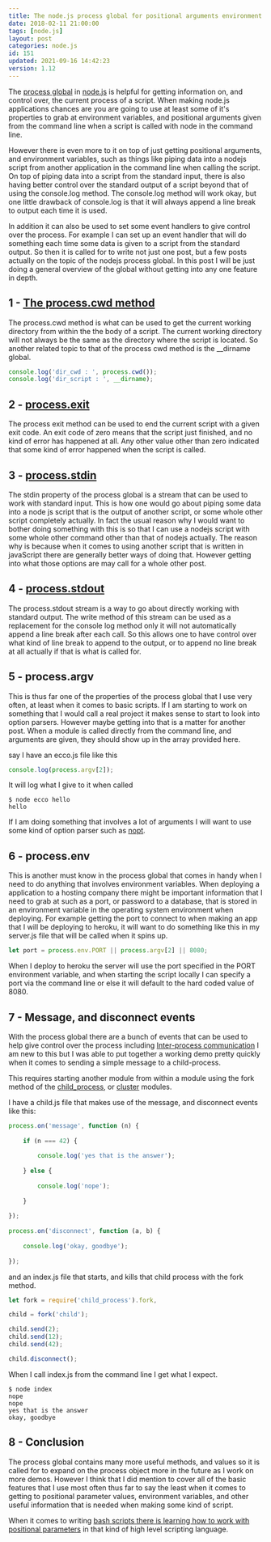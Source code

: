```yaml
---
title: The node.js process global for positional arguments environment variables and much more
date: 2018-02-11 21:00:00
tags: [node.js]
layout: post
categories: node.js
id: 151
updated: 2021-09-16 14:42:23
version: 1.12
---
```


The [process global](https://nodejs.org/dist/latest-v8.x/docs/api/process.html) in [node.js](https://nodejs.org/en/) is helpful for getting information on, and control over, the current process of a script. When making node.js applications chances are you are going to use at least some of it's properties to grab at environment variables, and positional arguments given from the command line when a script is called with node in the command line. 

However there is even more to it on top of just getting positional arguments, and environment variables, such as things like piping data into a nodejs script from another application in the command line when calling the script. On top of piping data into a script from the standard input, there is also having better control over the standard output of a script beyond that of using the console.log method. The console.log method will work okay, but one little drawback of console.log is that it will always append a line break to output each time it is used.

In addition it can also be used to set some event handlers to give control over the process. For example I can set up an event handler that will do something each time some data is given to a script from the standard output. So then it is called for to write not just one post, but a few posts actually on the topic of the nodejs process global. In this post I will be just doing a general overview of the global without getting into any one feature in depth.

<!-- more -->


## 1 - [The process.cwd method](/2021/03/17/nodejs-process-cwd/)

The process.cwd method is what can be used to get the current working directory from within the the body of a script. The current working directory will not always be the same as the directory where the script is located. So another related topic to that of the process cwd method is the \_\_dirname global.

```js
console.log('dir_cwd : ', process.cwd());
console.log('dir_script : ', __dirname);
```

## 2 - [process.exit](/2019/08/13/nodejs-process-exit/)

The process exit method can be used to end the current script with a given exit code. An exit code of zero means that the script just finished, and no kind of error has happened at all. Any other value other than zero indicated that some kind of error happened when the script is called.

## 3 - [process.stdin](/2019/07/09/nodejs-process-stdin/)

The stdin property of the process global is a stream that can be used to work with standard input. This is how one would go about piping some data into a node js script that is the output of another script, or some whole other script completely actually. In fact the usual reason why I would want to bother doing something with this is so that I can use a nodejs script with some whole other command other than that of nodejs actually. The reason why is because when it comes to using another script that is written in javaScript there are generally better ways of doing that. However getting into what those options are may call for a whole other post.

## 4 - [process.stdout](/2021/03/18/nodejs-process-stdout/)

The process.stdout stream is a way to go about directly working with standard output. The write method of this stream can be used as a replacement for the console log method only it will not automatically append a line break after each call. So this allows one to have control over what kind of line break to append to the output, or to append no line break at all actually if that is what is called for.

## 5 - process.argv

This is thus far one of the properties of the process global that I use very often, at least when it comes to basic scripts. If I am starting to work on something that I would call a real project it makes sense to start to look into option parsers. However maybe getting into that is a matter for another post. When a module is called directly from the command line, and arguments are given, they should show up in the array provided here.

say I have an ecco.js file like this
```js
console.log(process.argv[2]);
```

It will log what I give to it when called
```
$ node ecco hello
hello
```

If I am doing something that involves a lot of arguments I will want to use some kind of option parser such as [nopt](/2017/05/05/nodejs-nopt/).

## 6 - process.env

This is another must know in the process global that comes in handy when I need to do anything that involves environment variables. When deploying a application to a hosting company there might be important information that I need to grab at such as a port, or password to a database, that is stored in an environment variable in the operating system environment when deploying. For example getting the port to connect to when making an app that I will be deploying to heroku, it will want to do something like this in my server.js file that will be called when it spins up.

```js
let port = process.env.PORT || process.argv[2] || 8080;
```

When I deploy to heroku the server will use the port specified in the PORT environment variable, and when starting the script locally I can specify a port via the command line or else it will default to the hard coded value of 8080.

## 7 - Message, and disconnect events

With the process global there are a bunch of events that can be used to help give control over the process including [Inter-process communication](https://en.wikipedia.org/wiki/Inter-process_communication#Approaches) I am new to this but I was able to put together a working demo pretty quickly when it comes to sending a simple message to a child-process.

This requires starting another module from within a module using the fork method of the [child_process](/2018/02/04/nodejs-child-process/), or [cluster](/2018/01/18/nodejs-cluster/) modules.

I have a child.js file that makes use of the message, and disconnect events like this:

```js
process.on('message', function (n) {
 
    if (n === 42) {
 
        console.log('yes that is the answer');
 
    } else {
 
        console.log('nope');
 
    }
 
});
 
process.on('disconnect', function (a, b) {
 
    console.log('okay, goodbye');
 
});
```

and an index.js file that starts, and kills that child process with the fork method.

```js
let fork = require('child_process').fork,

child = fork('child');

child.send(2);
child.send(12);
child.send(42);

child.disconnect();
```

When I call index.js from the command line I get what I expect.

```
$ node index
nope
nope
yes that is the answer
okay, goodbye
```

## 8 - Conclusion

The process global contains many more useful methods, and values so it is called for to expand on the process object more in the future as I work on more demos. However I think that I did mention to cover all of the basic features that I use most often thus far to say the least when it comes to getting to positional parameter values, environment variables, and other useful information that is needed when making some kind of script.

When it comes to writing [bash scripts there is learning how to work with positional parameters](/2020/12/10/linux-bash-script-parameters-positional/) in that kind of high level scripting language.

